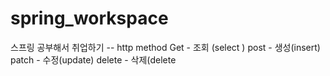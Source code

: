# spring_workspace
스프링 공부해서 취업하기
-- http method
Get - 조회 (select )
post - 생성(insert)
patch - 수정(update)
delete - 삭제(delete
